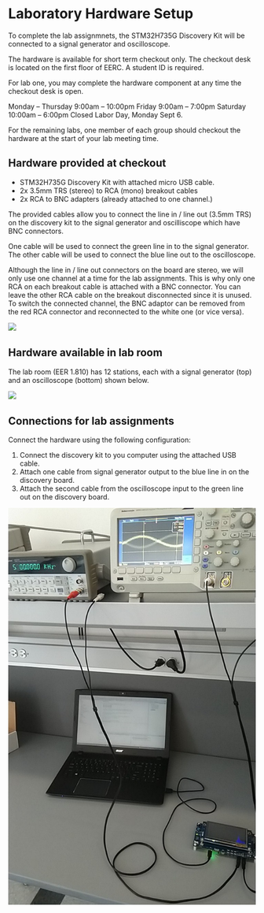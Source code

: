 # Laboratory Hardware Setup

To complete the lab assignmnets, the STM32H735G Discovery Kit will be connected to a signal generator and oscilloscope.

The hardware is available for short term checkout only. The checkout desk is located on the first floor of EERC. A student ID is required.

For lab one, you may complete the hardware component at any time the checkout desk is open.

Monday – Thursday  9:00am – 10:00pm
Friday 9:00am – 7:00pm
Saturday 10:00am – 6:00pm
Closed Labor Day, Monday Sept 6.

For the remaining labs, one member of each group should checkout the hardware at the start of your lab meeting time.

## Hardware provided at checkout

* STM32H735G Discovery Kit with attached micro USB cable.
* 2x 3.5mm TRS (stereo) to RCA (mono) breakout cables
* 2x RCA to BNC adapters (already attached to one channel.)

The provided cables allow you to connect the line in / line out (3.5mm TRS) on the discovery kit to the signal generator and oscilliscope which have BNC connectors.

One cable will be used to connect the green line in to the signal generator. The other cable will be used to connect the blue line out to the oscilloscope.

Although the line in / line out connectors on the board are stereo, we will only use one channel at a time for the lab assignments. This is why only one RCA on each breakout cable is attached with a BNC connector. You can leave the other RCA cable on the breakout disconnected since it is unused. To switch the connected channel, the BNC adaptor can be removed from the red RCA connector and reconnected to the white one (or vice versa).

![](img/checkout.png)

## Hardware available in lab room

The lab room (EER 1.810) has 12 stations, each with a signal generator (top) and an oscilloscope (bottom) shown below.

![](img/signal_scope.png)

## Connections for lab assignments

Connect the hardware using the following configuration:

1. Connect the discovery kit to you computer using the attached USB cable.
2. Attach one cable from signal generator output to the blue line in on the discovery board.
3. Attach the second cable from the oscilloscope input to the green line out on the discovery board.

![](img/full_setup.png)
